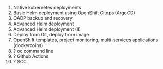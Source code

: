 1. Native kubernetes deployments
2. Basic Helm deployment using OpenShift Gitops (ArgoCD)
3. OADP backup and recovery
4. Advanced Helm deployment
5. Advanced Helm deployment (II)
6. Deploy from Git, deploy from image
7. OpenShift templates, project monitoring, multi-services applications (dockercoins)
8. ? oc command line
9. ? Github Actions
10. ? SCC

